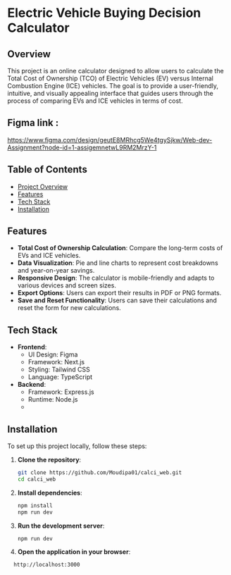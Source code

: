 # Electric Vehicle Buying Decision Calculator

## Overview

This project is an online calculator designed to allow users to calculate the Total Cost of Ownership (TCO) of Electric Vehicles (EV) versus Internal Combustion Engine (ICE) vehicles. The goal is to provide a user-friendly, intuitive, and visually appealing interface that guides users through the process of comparing EVs and ICE vehicles in terms of cost.


## Figma link : 
https://www.figma.com/design/geutE8MRhcg5We4tgySjkw/Web-dev-Assignment?node-id=1-assigemnetwL9RM2MrzY-1


## Table of Contents

- [Project Overview](#overview)
- [Features](#features)
- [Tech Stack](#tech-stack)
- [Installation](#installation)

## Features

- **Total Cost of Ownership Calculation**: Compare the long-term costs of EVs and ICE vehicles.
- **Data Visualization**: Pie and line charts to represent cost breakdowns and year-on-year savings.
- **Responsive Design**: The calculator is mobile-friendly and adapts to various devices and screen sizes.
- **Export Options**: Users can export their results in PDF or PNG formats.
- **Save and Reset Functionality**: Users can save their calculations and reset the form for new calculations.

## Tech Stack

- **Frontend**:
  - UI Design: Figma
  - Framework: Next.js
  - Styling: Tailwind CSS
  - Language: TypeScript
- **Backend**:
  - Framework: Express.js
  - Runtime: Node.js
  - 
## Installation

To set up this project locally, follow these steps:

1. **Clone the repository**:
      ```bash
   git clone https://github.com/Moudipa01/calci_web.git
   cd calci_web
2. **Install dependencies**:
      ```bash
      npm install
      npm run dev
3. **Run the development server**:
   ```bash
   npm run dev
5. **Open the application in your browser**:
 ```bash
   http://localhost:3000


   

